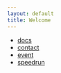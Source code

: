 ```yaml
---
layout: default
title: Welcome
---
```


- [docs](pages/docs)
- [contact](pages/contacts.html)
- [event](pages/event.html)
- [speedrun](pages/speedrun.html)

